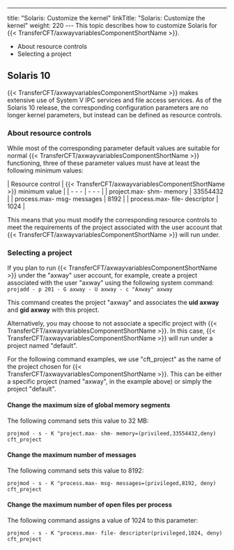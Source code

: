 ---
title: "Solaris: Customize the kernel"
linkTitle: "Solaris: Customize the kernel"
weight: 220
--- This topic describes how to customize Solaris for {{< TransferCFT/axwayvariablesComponentShortName  >}}.

- About resource controls
- Selecting a project

<span id="Solaris_10"></span>

## Solaris 10

{{< TransferCFT/axwayvariablesComponentShortName  >}} makes extensive use of System V IPC services and file access services. As of the Solaris 10 release, the corresponding configuration parameters are no longer kernel parameters, but instead can be defined as resource controls.

<span id="About"></span>

### About resource controls

While most of the corresponding parameter default values are suitable for normal {{< TransferCFT/axwayvariablesComponentShortName  >}} functioning, three of these parameter values must have at least the following minimum values:

| Resource control  | {{< TransferCFT/axwayvariablesComponentShortName  >}} minimum value  |
| - - - | - - - |
| project.max- shm- memory  | 33554432  |
| process.max- msg- messages  | 8192  |
| process.max- file- descriptor  | 1024  |

This means that you must modify the corresponding resource controls to meet the requirements of the project associated with the user account that {{< TransferCFT/axwayvariablesComponentShortName  >}} will run under.

<span id="Selectin"></span>

### Selecting a project

If you plan to run {{< TransferCFT/axwayvariablesComponentShortName  >}} under the "axway" user account, for example, create a project associated with the user "axway" using the following system command: `projadd - p 201 - G axway - U axway - c "Axway" axway`

This command creates the project "axway" and associates the ****uid axway**** and ****gid axway**** with this project.

Alternatively, you may choose to not associate a specific project with {{< TransferCFT/axwayvariablesComponentShortName  >}}. In this case, {{< TransferCFT/axwayvariablesComponentShortName  >}} will run under a project named "default".

For the following command examples, we use "cft_project" as the name of the project chosen for {{< TransferCFT/axwayvariablesComponentShortName  >}}. This can be either a specific project (named "axway", in the example above) or simply the project "default".

#### Change the maximum size of global memory segments

The following command sets this value to 32 MB:

```
projmod - s - K "project.max- shm- memory=(privileed,33554432,deny) cft_project
```

#### Change the maximum number of messages

The following command sets this value to 8192:

```
projmod - s - K "process.max- msg- messages=(privileged,8192, deny) cft_project
```

#### Change the maximum number of open files per process

The following command assigns a value of 1024 to this parameter:

```
projmod - s - K "process.max- file- descriptor(privileged,1024, deny) cft_project
```
